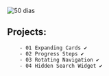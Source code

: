 ![50 dias](https://github.com/wal-wizard/50-Days-of-Projects/assets/82295321/e928f68d-c048-4183-8d97-09237a968496)


## Projects:
        - 01 Expanding Cards ✔️
        - 02 Progress Steps ✔️
        - 03 Rotating Navigation ✔️
        - 04 Hidden Search Widget ✔️


